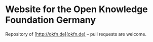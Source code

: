 # Website for the Open Knowledge Foundation Germany

Repository of [http://okfn.de](okfn.de) – pull requests are welcome.
